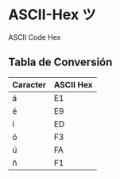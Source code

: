# ASCII-Hex ツ
ASCII Code Hex 


## Tabla de Conversión

| Caracter | ASCII Hex |
|----------|-----------|
| á        | E1        |
| é        | E9        |
| í        | ED        |
| ó        | F3        |
| ú        | FA        |
| ñ        | F1        |
